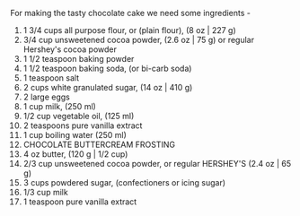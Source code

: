 For making the tasty chocolate cake we need some ingredients -

 1.   1 3/4 cups all purpose flour, or (plain flour), (8 oz | 227 g)
 2.   3/4 cup unsweetened cocoa powder, (2.6 oz | 75 g) or regular Hershey's cocoa powder
 3.   1 1/2 teaspoon baking powder
 4.   1 1/2 teaspoon baking soda, (or bi-carb soda)
 5.   1 teaspoon salt
 6.   2 cups white granulated sugar, (14 oz | 410 g)
 7.   2 large eggs
 8.   1 cup milk, (250 ml)
 9.   1/2 cup vegetable oil, (125 ml)
 10.  2 teaspoons pure vanilla extract
 11.  1 cup boiling water (250 ml)
 12.  CHOCOLATE BUTTERCREAM FROSTING
 13.  4 oz butter, (120 g | 1/2 cup)
 14.  2/3 cup unsweetened cocoa powder, or regular HERSHEY'S (2.4 oz | 65 g)
 15.  3 cups powdered sugar, (confectioners or icing sugar)
 16.  1/3 cup milk
 17.  1 teaspoon pure vanilla extract 